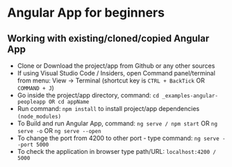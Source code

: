 Angular App for beginners
=====================

Working with existing/cloned/copied Angular App
---------------------
- Clone or Download the project/app from Github or any other sources
- If using Visual Studio Code / Insiders, open Command panel/terminal from menu: View -> Terminal (shortcut key is `CTRL + BackTick` OR `COMMAND + J`)
- Go inside the project/app directory, command: `cd _examples-angular-peopleapp OR cd appName`
- Run command: `npm install` to install project/app dependencies `(node_modules)`
- To Build and run Angular App, command: `ng serve / npm start` OR `ng serve -o` OR `ng serve --open`
- To change the port from 4200 to other port - type command:  `ng serve --port 5000`
- To check the application in browser type path/URL: `localhost:4200 / 5000`
